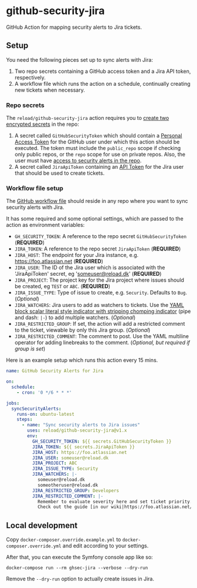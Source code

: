 # github-security-jira
GitHub Action for mapping security alerts to Jira tickets.


## Setup

You need the following pieces set up to sync alerts with Jira:

1. Two repo secrets containing a GitHub access token and a Jira API token, respectively.
2. A workflow file which runs the action on a schedule, continually creating new tickets when necessary.


### Repo secrets
The `reload/github-security-jira` action requires you to [create two encrypted secrets](https://help.github.com/en/actions/automating-your-workflow-with-github-actions/creating-and-using-encrypted-secrets#creating-encrypted-secrets) in the repo:

1. A secret called `GitHubSecurityToken` which should contain a [Personal Access Token](https://help.github.com/en/github/authenticating-to-github/creating-a-personal-access-token-for-the-command-line) for the GitHub user under which this action should be executed. The token must include the `public_repo` scope if checking only public repos, or the `repo` scope for use on private repos. Also, the user must have [access to security alerts in the repo](https://help.github.com/en/github/managing-security-vulnerabilities/managing-alerts-for-vulnerable-dependencies-in-your-organization).
2. A secret called `JiraApiToken` containing an [API Token](https://confluence.atlassian.com/cloud/api-tokens-938839638.html) for the Jira user that should be used to create tickets.


### Workflow file setup
The [GitHub workflow file](https://help.github.com/en/actions/automating-your-workflow-with-github-actions/configuring-a-workflow#creating-a-workflow-file) should reside in any repo where you want to sync security alerts with Jira.

It has some required and some optional settings, which are passed to the action as environment variables:

- `GH_SECURITY_TOKEN`: A reference to the repo secret `GitHubSecurityToken` (**REQUIRED**)
- `JIRA_TOKEN`: A reference to the repo secret `JiraApiToken` (**REQUIRED**)
- `JIRA_HOST`: The endpoint for your Jira instance, e.g. https://foo.atlassian.net (**REQUIRED**)
- `JIRA_USER`: The ID of the Jira user which is associated with the 'JiraApiToken' secret, eg 'someuser@reload.dk' (**REQUIRED**)
- `JIRA_PROJECT`: The project key for the Jira project where issues should be created, eg `TEST` or `ABC`. (**REQUIRED**)
- `JIRA_ISSUE_TYPE`: Type of issue to create, e.g. `Security`. Defaults to `Bug`. (*Optional*)
- `JIRA_WATCHERS`: Jira users to add as watchers to tickets. Use the [YAML block scalar literal style indicator with stripping chomping indicator](https://yaml-multiline.info/) (pipe and dash: `|-`) to add multiple watchers. (*Optional*)
- `JIRA_RESTRICTED_GROUP`: If set, the action will add a restricted comment to the ticket, viewable by only this Jira group. (*Optional*)
- `JIRA_RESTRICTED_COMMENT`: The comment to post. Use the YAML multiline operator for adding linebreaks to the comment. (*Optional, but required if group is set*)

Here is an example setup which runs this action every 15 mins.

```yaml
name: GitHub Security Alerts for Jira

on:
  schedule:
    - cron: '0 */6 * * *'

jobs:
  syncSecurityAlerts:
    runs-on: ubuntu-latest
    steps:
      - name: "Sync security alerts to Jira issues"
        uses: reload/github-security-jira@v1.x
        env:
          GH_SECURITY_TOKEN: ${{ secrets.GitHubSecurityToken }}
          JIRA_TOKEN: ${{ secrets.JiraApiToken }}
          JIRA_HOST: https://foo.atlassian.net
          JIRA_USER: someuser@reload.dk
          JIRA_PROJECT: ABC
          JIRA_ISSUE_TYPE: Security
          JIRA_WATCHERS: |-
            someuser@reload.dk
            someotheruser@reload.dk
          JIRA_RESTRICTED_GROUP: Developers
          JIRA_RESTRICTED_COMMENT: |-
            Remember to evaluate severity here and set ticket priority.
            Check out the guide [in our wiki|https://foo.atlassian.net/wiki/]!
```


## Local development

Copy `docker-composer.override.example.yml` to `docker-composer.override.yml` and edit according to your settings.

After that, you can execute the Symfony console app like so:

```
docker-compose run --rm ghsec-jira --verbose --dry-run
```

Remove the `--dry-run` option to actually create issues in Jira.
